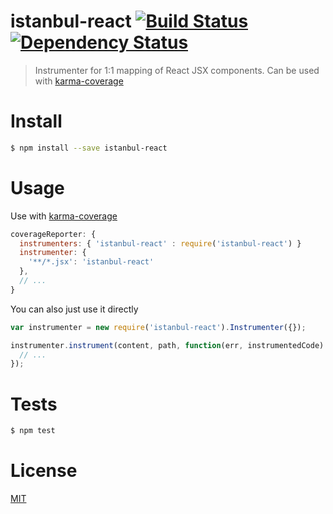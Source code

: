 # istanbul-react [![Build Status](http://img.shields.io/travis/podio/istanbul-react.svg?style=flat-square)](https://travis-ci.org/podio/istanbul-react) [![Dependency Status](http://img.shields.io/gemnasium/podio/istanbul-react.svg?style=flat-square)](https://gemnasium.com/podio/istanbul-react)
> Instrumenter for 1:1 mapping of React JSX components. Can be used with [karma-coverage](https://github.com/karma-runner/karma-coverage)

# Install

```sh
$ npm install --save istanbul-react
```

# Usage

Use with [karma-coverage](https://github.com/karma-runner/karma-coverage#instrumenter)

```js
coverageReporter: {
  instrumenters: { 'istanbul-react' : require('istanbul-react') }
  instrumenter: {
    '**/*.jsx': 'istanbul-react'
  },
  // ...
}
```

You can also just use it directly

```js
var instrumenter = new require('istanbul-react').Instrumenter({});

instrumenter.instrument(content, path, function(err, instrumentedCode) {
  // ...
});
```

# Tests

```sh
$ npm test
```

# License

[MIT](LICENSE)
